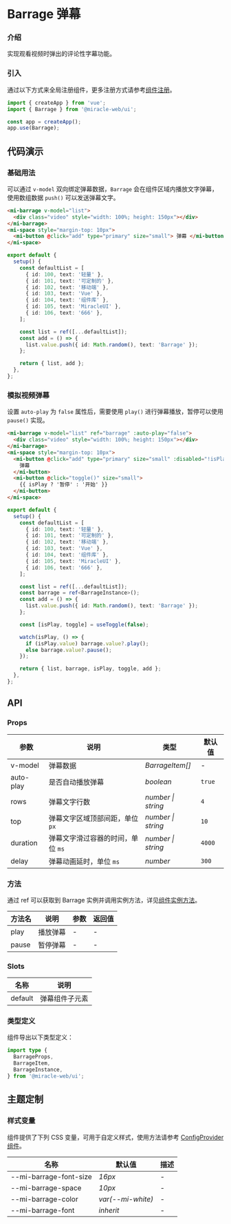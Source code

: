 # Barrage 弹幕

### 介绍

实现观看视频时弹出的评论性字幕功能。

### 引入

通过以下方式来全局注册组件，更多注册方式请参考[组件注册](#/zh-CN/advanced-usage#zu-jian-zhu-ce)。

```js
import { createApp } from 'vue';
import { Barrage } from '@miracle-web/ui';

const app = createApp();
app.use(Barrage);
```

## 代码演示

### 基础用法

可以通过 `v-model` 双向绑定弹幕数据，`Barrage` 会在组件区域内播放文字弹幕，使用数组数据 `push()` 可以发送弹幕文字。

```html
<mi-barrage v-model="list">
  <div class="video" style="width: 100%; height: 150px"></div>
</mi-barrage>
<mi-space style="margin-top: 10px">
  <mi-button @click="add" type="primary" size="small"> 弹幕 </mi-button>
</mi-space>
```

```ts
export default {
  setup() {
    const defaultList = [
      { id: 100, text: '轻量' },
      { id: 101, text: '可定制的' },
      { id: 102, text: '移动端' },
      { id: 103, text: 'Vue' },
      { id: 104, text: '组件库' },
      { id: 105, text: 'MiracleUI' },
      { id: 106, text: '666' },
    ];

    const list = ref([...defaultList]);
    const add = () => {
      list.value.push({ id: Math.random(), text: 'Barrage' });
    };

    return { list, add };
  },
};
```

### 模拟视频弹幕

设置 `auto-play` 为 `false` 属性后，需要使用 `play()` 进行弹幕播放，暂停可以使用 `pause()` 实现。

```html
<mi-barrage v-model="list" ref="barrage" :auto-play="false">
  <div class="video" style="width: 100%; height: 150px"></div>
</mi-barrage>
<mi-space style="margin-top: 10px">
  <mi-button @click="add" type="primary" size="small" :disabled="!isPlay">
    弹幕
  </mi-button>
  <mi-button @click="toggle()" size="small">
    {{ isPlay ? '暂停' : '开始' }}
  </mi-button>
</mi-space>
```

```ts
export default {
  setup() {
    const defaultList = [
      { id: 100, text: '轻量' },
      { id: 101, text: '可定制的' },
      { id: 102, text: '移动端' },
      { id: 103, text: 'Vue' },
      { id: 104, text: '组件库' },
      { id: 105, text: 'MiracleUI' },
      { id: 106, text: '666' },
    ];

    const list = ref([...defaultList]);
    const barrage = ref<BarrageInstance>();
    const add = () => {
      list.value.push({ id: Math.random(), text: 'Barrage' });
    };

    const [isPlay, toggle] = useToggle(false);

    watch(isPlay, () => {
      if (isPlay.value) barrage.value?.play();
      else barrage.value?.pause();
    });

    return { list, barrage, isPlay, toggle, add };
  },
};
```

## API

### Props

| 参数      | 说明                              | 类型               | 默认值 |
| --------- | --------------------------------- | ------------------ | ------ |
| v-model   | 弹幕数据                          | _BarrageItem[]_    | -      |
| auto-play | 是否自动播放弹幕                  | _boolean_          | `true` |
| rows      | 弹幕文字行数                      | _number \| string_ | `4`    |
| top       | 弹幕文字区域顶部间距，单位 `px`   | _number \| string_ | `10`   |
| duration  | 弹幕文字滑过容器的时间，单位 `ms` | _number \| string_ | `4000` |
| delay     | 弹幕动画延时，单位 `ms`           | _number_           | `300`  |

### 方法

通过 ref 可以获取到 Barrage 实例并调用实例方法，详见[组件实例方法](#/zh-CN/advanced-usage#zu-jian-shi-li-fang-fa)。

| 方法名 | 说明     | 参数 | 返回值 |
| ------ | -------- | ---- | ------ |
| play   | 播放弹幕 | -    | -      |
| pause  | 暂停弹幕 | -    | -      |

### Slots

| 名称    | 说明           |
| ------- | -------------- |
| default | 弹幕组件子元素 |

### 类型定义

组件导出以下类型定义：

```ts
import type {
  BarrageProps,
  BarrageItem,
  BarrageInstance,
} from '@miracle-web/ui';
```

## 主题定制

### 样式变量

组件提供了下列 CSS 变量，可用于自定义样式，使用方法请参考 [ConfigProvider 组件](#/zh-CN/config-provider)。

| 名称                   | 默认值            | 描述 |
| ---------------------- | ----------------- | ---- |
| --mi-barrage-font-size | _16px_            | -    |
| --mi-barrage-space     | _10px_            | -    |
| --mi-barrage-color     | _var(--mi-white)_ | -    |
| --mi-barrage-font      | _inherit_         | -    |
